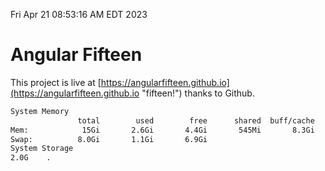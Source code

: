 Fri Apr 21 08:53:16 AM EDT 2023

# Angular Fifteen


This project is live at [https://angularfifteen.github.io](https://angularfifteen.github.io "fifteen!") thanks to Github.

```bash
System Memory
               total        used        free      shared  buff/cache   available
Mem:            15Gi       2.6Gi       4.4Gi       545Mi       8.3Gi        11Gi
Swap:          8.0Gi       1.1Gi       6.9Gi
System Storage
2.0G	.
```
```bash
